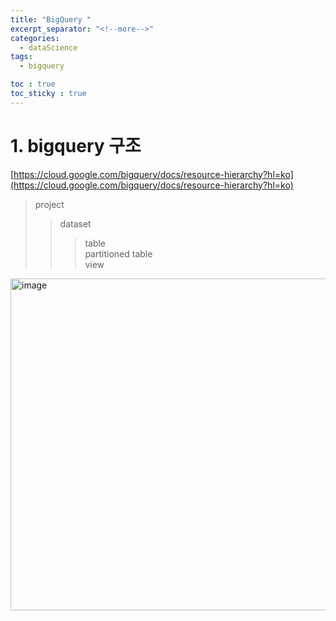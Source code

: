 ```yaml
---
title: "BigQuery "
excerpt_separator: "<!--more-->"
categories:
  - dataScience
tags:
  - bigquery

toc : true
toc_sticky : true
---
```


# 1. bigquery 구조
[https://cloud.google.com/bigquery/docs/resource-hierarchy?hl=ko](https://cloud.google.com/bigquery/docs/resource-hierarchy?hl=ko)  
> project   
>> dataset   
>>> table   
>>> partitioned table   
>>> view   

<img width="531" alt="image" src="https://github.com/younlea/younlea.github.io/assets/1435846/0f6ffd4f-e52a-457f-8193-f330cf415c9d">
